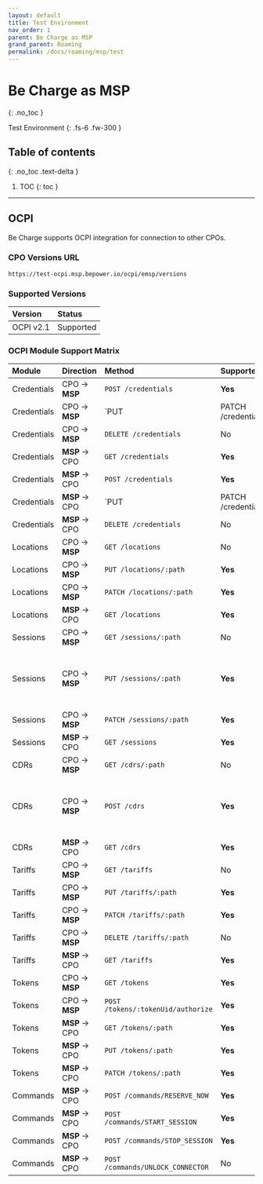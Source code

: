 ```yaml
---
layout: default
title: Test Environment
nav_order: 1
parent: Be Charge as MSP
grand_parent: Roaming
permalink: /docs/roaming/msp/test
---
```


# Be Charge as MSP
{: .no_toc }

Test Environment
{: .fs-6 .fw-300 }

## Table of contents
{: .no_toc .text-delta }

1. TOC
{: toc }

---

## OCPI

Be Charge supports OCPI integration for connection to other CPOs.

### CPO Versions URL

```
https://test-ocpi.msp.bepower.io/ocpi/emsp/versions
```

### Supported Versions

| Version   | Status    |
|:----------|:----------|
| OCPI v2.1 | Supported |

### OCPI Module Support Matrix

| Module      | Direction          | Method                             | Supported? | Notes                                      |
|:------------|:-------------------|:-----------------------------------|:-----------|:-------------------------------------------|
| Credentials | CPO &rarr; **MSP** | `POST /credentials`                | **Yes**    |                                            |
| Credentials | CPO &rarr; **MSP** | `PUT|PATCH /credentials`           | **Yes**    |                                            |
| Credentials | CPO &rarr; **MSP** | `DELETE /credentials`              | No         |                                            |
| Credentials | **MSP** &rarr; CPO | `GET /credentials`                 | **Yes**    |                                            |
| Credentials | **MSP** &rarr; CPO | `POST /credentials`                | **Yes**    |                                            |
| Credentials | **MSP** &rarr; CPO | `PUT|PATCH /credentials`           | **Yes**    |                                            |
| Credentials | **MSP** &rarr; CPO | `DELETE /credentials`              | No         |                                            |
| Locations   | CPO &rarr; **MSP** | `GET /locations`                   | No         |                                            |
| Locations   | CPO &rarr; **MSP** | `PUT /locations/:path`             | **Yes**    |                                            |
| Locations   | CPO &rarr; **MSP** | `PATCH /locations/:path`           | **Yes**    |                                            |
| Locations   | **MSP** &rarr; CPO | `GET /locations`                   | **Yes**    |                                            |
| Sessions    | CPO &rarr; **MSP** | `GET /sessions/:path`              | No         |                                            |
| Sessions    | CPO &rarr; **MSP** | `PUT /sessions/:path`              | **Yes**    | `CDR` and `Session` can have different ids |
| Sessions    | CPO &rarr; **MSP** | `PATCH /sessions/:path`            | **Yes**    |                                            |
| Sessions    | **MSP** &rarr; CPO | `GET /sessions`                    | **Yes**    |                                            |
| CDRs        | CPO &rarr; **MSP** | `GET /cdrs/:path`                  | No         |                                            |
| CDRs        | CPO &rarr; **MSP** | `POST /cdrs`                       | **Yes**    | `CDR` and `Session` can have different ids |
| CDRs        | **MSP** &rarr; CPO | `GET /cdrs`                        | **Yes**    |                                            |
| Tariffs     | CPO &rarr; **MSP** | `GET /tariffs`                     | No         |                                            |
| Tariffs     | CPO &rarr; **MSP** | `PUT /tariffs/:path`               | **Yes**    |                                            |
| Tariffs     | CPO &rarr; **MSP** | `PATCH /tariffs/:path`             | **Yes**    |                                            |
| Tariffs     | CPO &rarr; **MSP** | `DELETE /tariffs/:path`            | No         |                                            |
| Tariffs     | **MSP** &rarr; CPO | `GET /tariffs`                     | **Yes**    |                                            |
| Tokens      | CPO &rarr; **MSP** | `GET /tokens`                      | **Yes**    |                                            |
| Tokens      | CPO &rarr; **MSP** | `POST /tokens/:tokenUid/authorize` | **Yes**    |                                            |
| Tokens      | **MSP** &rarr; CPO | `GET /tokens/:path`                | **Yes**    |                                            |
| Tokens      | **MSP** &rarr; CPO | `PUT /tokens/:path`                | **Yes**    |                                            |
| Tokens      | **MSP** &rarr; CPO | `PATCH /tokens/:path`              | **Yes**    |                                            |
| Commands    | **MSP** &rarr; CPO | `POST /commands/RESERVE_NOW`       | **Yes**    |                                            |
| Commands    | **MSP** &rarr; CPO | `POST /commands/START_SESSION`     | **Yes**    |                                            |
| Commands    | **MSP** &rarr; CPO | `POST /commands/STOP_SESSION`      | **Yes**    |                                            |
| Commands    | **MSP** &rarr; CPO | `POST /commands/UNLOCK_CONNECTOR`  | No         |                                            |

